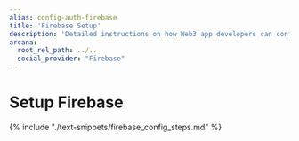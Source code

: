 ```yaml
---
alias: config-auth-firebase
title: 'Firebase Setup'
description: 'Detailed instructions on how Web3 app developers can configure Firebase authentication to onboard users in apps that are integrated with the Arcana Auth SDK.'
arcana:
  root_rel_path: ../..
  social_provider: "Firebase"
---
```


# Setup Firebase

{% include "./text-snippets/firebase_config_steps.md" %}